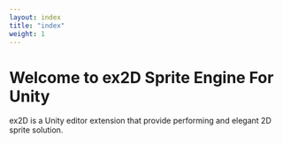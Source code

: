 ```yaml
---
layout: index
title: "index"
weight: 1
---
```



# Welcome to ex2D Sprite Engine For Unity

ex2D is a Unity editor extension that provide performing and elegant 2D sprite solution.

